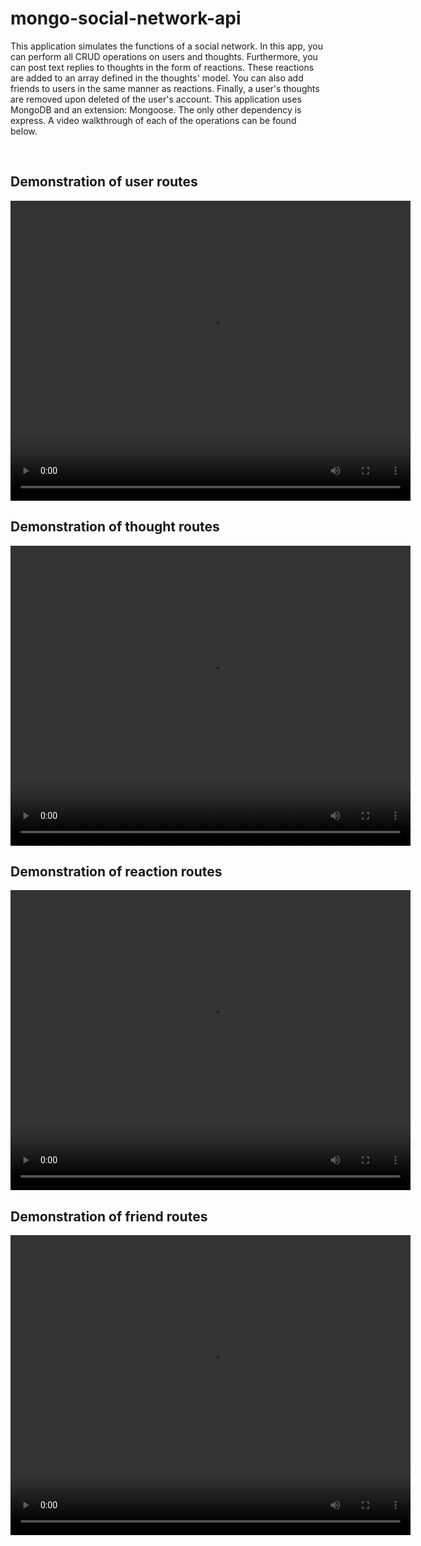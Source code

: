 # mongo-social-network-api

This application simulates the functions of a social network. In this app, you can perform all CRUD operations on users and thoughts. Furthermore, you can post text replies to thoughts in the form of reactions. These reactions are added to an array defined in the thoughts' model. You can also add friends to users in the same manner as reactions. Finally, a user's thoughts are removed upon deleted of the user's account. This application uses MongoDB and an extension: Mongoose. The only other dependency is express.
A video walkthrough of each of the operations can be found below.

<br>

## Demonstration of user routes

<video width="640" height="480" controls>
  <source src="assets/user-routes.mp4" type="video/mp4">
</video>

<br>

## Demonstration of thought routes

<video width="640" height="480" controls>
  <source src="/assets/thought-routes.mp4" type="video/mp4">
</video>

<br>

## Demonstration of reaction routes

<video width="640" height="480" controls>
  <source src="./assets/reaction-routes.mp4" type="video/mp4">
</video>

<br>

## Demonstration of friend routes

<video width="640" height="480" controls>
  <source src="./assets/friend-routes.mp4" type="video/mp4">
</video>
